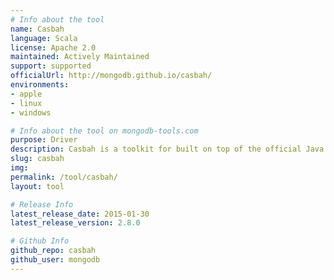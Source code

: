 ```yaml
---
# Info about the tool
name: Casbah
language: Scala
license: Apache 2.0
maintained: Actively Maintained
support: supported
officialUrl: http://mongodb.github.io/casbah/
environments:
- apple
- linux
- windows

# Info about the tool on mongodb-tools.com
purpose: Driver
description: Casbah is a toolkit for built on top of the official Java driver with better integration for Scala applications.
slug: casbah
img: 
permalink: /tool/casbah/
layout: tool

# Release Info
latest_release_date: 2015-01-30
latest_release_version: 2.8.0

# Github Info
github_repo: casbah
github_user: mongodb
---
```


